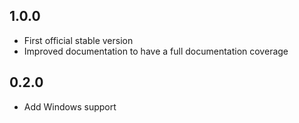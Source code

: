 ## 1.0.0

* First official stable version
* Improved documentation to have a full documentation coverage

## 0.2.0

* Add Windows support

